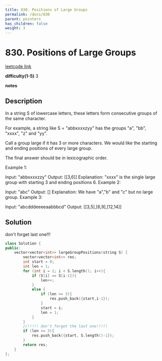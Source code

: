 ```yaml
---
title: 830. Positions of Large Groups
permalink: /docs/830
parent: pointers
has_children: false
weight: 3
---
```

# 830. Positions of Large Groups

[leetcode link](https://leetcode.com/problems/positions-of-large-groups/)

**difficulty(1-5)** 
3

**notes**   


## Description

In a string S of lowercase letters, these letters form consecutive groups of the same character.

For example, a string like S = "abbxxxxzyy" has the groups "a", "bb", "xxxx", "z" and "yy".

Call a group large if it has 3 or more characters.  We would like the starting and ending positions of every large group.

The final answer should be in lexicographic order.

 

Example 1:

Input: "abbxxxxzzy"
Output: [[3,6]]
Explanation: "xxxx" is the single large group with starting  3 and ending positions 6.
Example 2:

Input: "abc"
Output: []
Explanation: We have "a","b" and "c" but no large group.
Example 3:

Input: "abcdddeeeeaabbbcd"
Output: [[3,5],[6,9],[12,14]]

## Solution

don't forget last one!!!

```c++
class Solution {
public:
    vector<vector<int>> largeGroupPositions(string S) {
        vector<vector<int>> res;
        int start = 0;
        int len = 1;
        for (int i = 1; i < S.length(); i++){
            if (S[i] == S[i-1]){
                len++;
            }
            else {
                if (len >= 3){
                    res.push_back({start,i-1});
                }
                start = i;
                len = 1;
            }
        }
        //!!!!! don't forget the last one!!!!!
        if (len >= 3){
            res.push_back({start, S.length()-1});
        }
        return res;
    }
};
```

<!-- 
Default label
{: .label }

Blue label
{: .label .label-blue }

Stable
{: .label .label-green }

New release
{: .label .label-purple }

Coming soon
{: .label .label-yellow }

Deprecated
{: .label .label-red } -->
